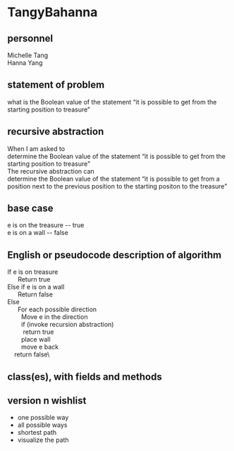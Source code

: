# TangyBahanna

## personnel
Michelle Tang\
Hanna Yang

## statement of problem
what is the Boolean value of the statement “it is possible to get from the starting
position to treasure”

## recursive abstraction

When I am asked to\
	determine the Boolean value of the statement “it is possible to get from the starting position to treasure"\
The recursive abstraction can\
	determine the Boolean value of the statement “it is possible to get from a position next to the previous position to the starting positon to the treasure"
## base case
e is on the treasure -- true\
e is on a wall -- false
## English or pseudocode description of algorithm
If e is on treasure\
&nbsp;&nbsp;&nbsp;&nbsp;&nbsp;&nbsp;Return true\
Else if e is on a wall\
&nbsp;&nbsp;&nbsp;&nbsp;&nbsp;&nbsp;Return false \
Else \
&nbsp;&nbsp;&nbsp;&nbsp;&nbsp;&nbsp;For each possible direction\
&nbsp;&nbsp;&nbsp;&nbsp;&nbsp;&nbsp;&nbsp; Move e in the direction\
&nbsp;&nbsp;&nbsp;&nbsp;&nbsp;&nbsp;&nbsp; if (invoke recursion abstraction)\
&nbsp;&nbsp;&nbsp;&nbsp;&nbsp;&nbsp;&nbsp;&nbsp; return true\
&nbsp;&nbsp;&nbsp;&nbsp;&nbsp;&nbsp;&nbsp; place wall\
&nbsp;&nbsp;&nbsp;&nbsp;&nbsp;&nbsp;&nbsp; move e back\
&nbsp;&nbsp;&nbsp;&nbsp;return false\
## class(es), with fields and methods
## version n wishlist
- one possible way
- all possible ways
- shortest path 
- visualize the path  

